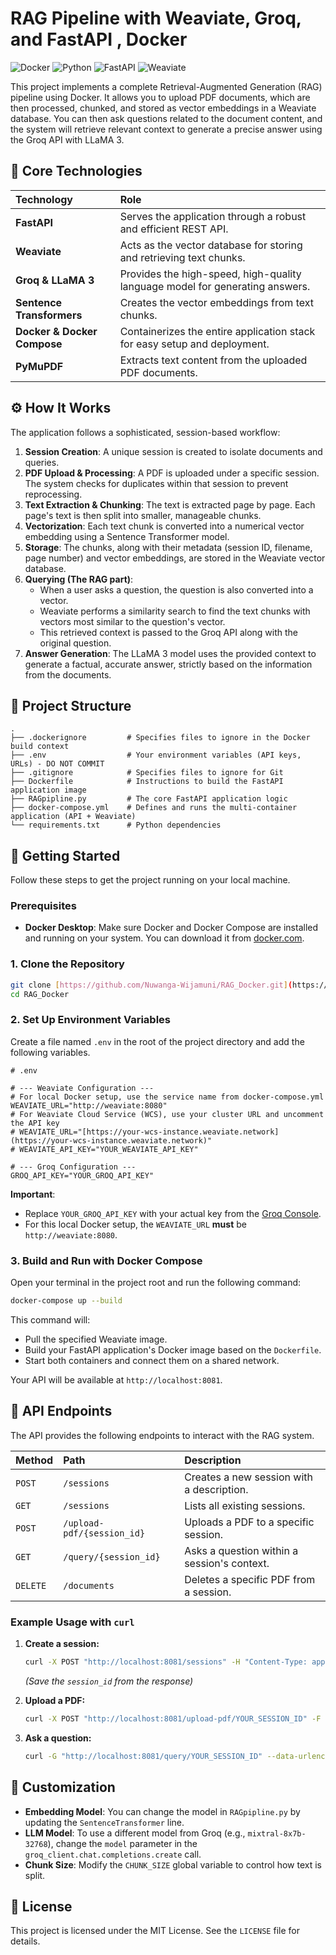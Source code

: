 # RAG Pipeline with Weaviate, Groq, and FastAPI , Docker

![Docker](https://img.shields.io/badge/Docker-2496ED?style=for-the-badge&logo=docker&logoColor=white)
![Python](https://img.shields.io/badge/Python-3776AB?style=for-the-badge&logo=python&logoColor=white)
![FastAPI](https://img.shields.io/badge/FastAPI-009688?style=for-the-badge&logo=fastapi&logoColor=white)
![Weaviate](https://img.shields.io/badge/Weaviate-0C9E73?style=for-the-badge&logo=weaviate&logoColor=white)

This project implements a complete Retrieval-Augmented Generation (RAG) pipeline using Docker. It allows you to upload PDF documents, which are then processed, chunked, and stored as vector embeddings in a Weaviate database. You can then ask questions related to the document content, and the system will retrieve relevant context to generate a precise answer using the Groq API with LLaMA 3.

## 🚀 Core Technologies

| Technology | Role |
| :--- | :--- |
| **FastAPI** | Serves the application through a robust and efficient REST API. |
| **Weaviate** | Acts as the vector database for storing and retrieving text chunks. |
| **Groq & LLaMA 3**| Provides the high-speed, high-quality language model for generating answers. |
| **Sentence Transformers** | Creates the vector embeddings from text chunks. |
| **Docker & Docker Compose** | Containerizes the entire application stack for easy setup and deployment. |
| **PyMuPDF** | Extracts text content from the uploaded PDF documents. |

## ⚙️ How It Works

The application follows a sophisticated, session-based workflow:

1.  **Session Creation**: A unique session is created to isolate documents and queries.
2.  **PDF Upload & Processing**: A PDF is uploaded under a specific session. The system checks for duplicates within that session to prevent reprocessing.
3.  **Text Extraction & Chunking**: The text is extracted page by page. Each page's text is then split into smaller, manageable chunks.
4.  **Vectorization**: Each text chunk is converted into a numerical vector embedding using a Sentence Transformer model.
5.  **Storage**: The chunks, along with their metadata (session ID, filename, page number) and vector embeddings, are stored in the Weaviate vector database.
6.  **Querying (The RAG part)**:
    * When a user asks a question, the question is also converted into a vector.
    * Weaviate performs a similarity search to find the text chunks with vectors most similar to the question's vector.
    * This retrieved context is passed to the Groq API along with the original question.
7.  **Answer Generation**: The LLaMA 3 model uses the provided context to generate a factual, accurate answer, strictly based on the information from the documents.

## 📂 Project Structure

```
.
├── .dockerignore         # Specifies files to ignore in the Docker build context
├── .env                  # Your environment variables (API keys, URLs) - DO NOT COMMIT
├── .gitignore            # Specifies files to ignore for Git
├── Dockerfile            # Instructions to build the FastAPI application image
├── RAGpipline.py         # The core FastAPI application logic
├── docker-compose.yml    # Defines and runs the multi-container application (API + Weaviate)
└── requirements.txt      # Python dependencies
```

## 🏁 Getting Started

Follow these steps to get the project running on your local machine.

### Prerequisites

* **Docker Desktop**: Make sure Docker and Docker Compose are installed and running on your system. You can download it from [docker.com](https://www.docker.com/products/docker-desktop/).

### 1. Clone the Repository

```bash
git clone [https://github.com/Nuwanga-Wijamuni/RAG_Docker.git](https://github.com/Nuwanga-Wijamuni/RAG_Docker.git)
cd RAG_Docker
```

### 2. Set Up Environment Variables

Create a file named `.env` in the root of the project directory and add the following variables.

```env
# .env

# --- Weaviate Configuration ---
# For local Docker setup, use the service name from docker-compose.yml
WEAVIATE_URL="http://weaviate:8080"
# For Weaviate Cloud Service (WCS), use your cluster URL and uncomment the API key
# WEAVIATE_URL="[https://your-wcs-instance.weaviate.network](https://your-wcs-instance.weaviate.network)"
# WEAVIATE_API_KEY="YOUR_WEAVIATE_API_KEY"

# --- Groq Configuration ---
GROQ_API_KEY="YOUR_GROQ_API_KEY"
```

**Important**:
* Replace `YOUR_GROQ_API_KEY` with your actual key from the [Groq Console](https://console.groq.com/keys).
* For this local Docker setup, the `WEAVIATE_URL` **must** be `http://weaviate:8080`.

### 3. Build and Run with Docker Compose

Open your terminal in the project root and run the following command:

```bash
docker-compose up --build
```

This command will:
* Pull the specified Weaviate image.
* Build your FastAPI application's Docker image based on the `Dockerfile`.
* Start both containers and connect them on a shared network.

Your API will be available at `http://localhost:8081`.

## 📖 API Endpoints

The API provides the following endpoints to interact with the RAG system.

| Method | Path | Description |
| :--- | :--- | :--- |
| `POST` | `/sessions` | Creates a new session with a description. |
| `GET` | `/sessions` | Lists all existing sessions. |
| `POST` | `/upload-pdf/{session_id}` | Uploads a PDF to a specific session. |
| `GET` | `/query/{session_id}` | Asks a question within a session's context. |
| `DELETE`| `/documents` | Deletes a specific PDF from a session. |

### Example Usage with `curl`

1.  **Create a session:**
    ```bash
    curl -X POST "http://localhost:8081/sessions" -H "Content-Type: application/json" -d '{"description": "My Research Papers"}'
    ```
    *(Save the `session_id` from the response)*

2.  **Upload a PDF:**
    ```bash
    curl -X POST "http://localhost:8081/upload-pdf/YOUR_SESSION_ID" -F "file=@/path/to/your/document.pdf"
    ```

3.  **Ask a question:**
    ```bash
    curl -G "http://localhost:8081/query/YOUR_SESSION_ID" --data-urlencode "question=What is the main conclusion of the paper?"
    ```

## 🔧 Customization

* **Embedding Model**: You can change the model in `RAGpipline.py` by updating the `SentenceTransformer` line.
* **LLM Model**: To use a different model from Groq (e.g., `mixtral-8x7b-32768`), change the `model` parameter in the `groq_client.chat.completions.create` call.
* **Chunk Size**: Modify the `CHUNK_SIZE` global variable to control how text is split.

## 📄 License

This project is licensed under the MIT License. See the `LICENSE` file for details.

